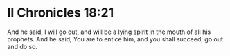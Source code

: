 # II Chronicles 18:21

And he said, I will go out, and will be a lying spirit in the mouth of all his prophets. And he said, You are to entice him, and you shall succeed; go out and do so.
